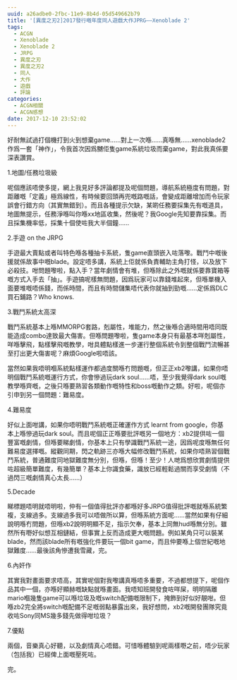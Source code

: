 ```yaml
---
uuid: a26adbe0-2fbc-11e9-8b4d-05d549662b79
title: '[異度之刃2]2017發行嘅年度同人遊戲大作JPRG——Xenoblade 2'
tags:
  - ACGN
  - Xenoblade
  - Xenoblade 2
  - JRPG
  - 異度之刃
  - 異度之刃2
  - 同人
  - 大作
  - 遊戲
  - 評論
categories:
  - ACGN相關
  - ACGN感想
date: 2017-12-10 23:52:02
---
```


好耐無試過打個機打到火到想棄game……對上一次喺……真喺無……xenoblade2作爲一套「神作」，令我首次因爲嬲佢隻game系統垃圾而棄game，對此我真係要深表讚賞。

1.地圖/任務垃圾級

呢個應該唔使多提，網上我見好多評論都提及呢個問題，導航系統極度有問題，對距離嘅「定義」極爲線性，有時候要回頭再兜嘅路嘅話，會變成距離增加而令玩家誤會行錯方向（其實無錯到）。而且各種提示欠缺，某啲任務要採集先有嘅道具，地圖無提示，任務淨喺叫你喺xx地區收集，然後呢？我Google先知要靠採集。而且採集機率低，採集十個使咗我大半個鐘……

2.手遊 on the JRPG

手遊最大賣點或者叫特色喺各種抽卡系統，隻game直頭嵌入咗落嚟。戰鬥中嘅後援就係故事中嘅blade。設定唔多講，系統上佢就係負責輔助主角打怪，以及放下必殺技。咁問題嚟啦，點入手？當年劇情會有堆，但喺除此之外嘅就係要靠寶箱等嘅方式入手去「抽」。手遊搞呢樣無問題，因爲玩家可以靠錢堆起來，但喺單機入面要堆嘅唔係錢，而係時間，而且有時間儲集唔代表你就抽到勁嘅……定係爲DLC買石鋪路？Who knows.

3.戰鬥系統太高深

戰鬥系統基本上喺MMORPG套路，剋屬性，堆能力，然之後喺合適時間用唔同既能造成combo達致最大傷害。但喺問題嚟啦，隻game本身只有最基本咩剋屬性，咩喺擊飛，點樣擊飛嘅教學，咁具體點樣進一步運行整個系統令到整個戰鬥流暢甚至打出更大傷害呢？麻煩Google啦唔該。

當然如果我唔明嗰系統點樣運作都過度關喺冇問題嘅，但正正xb2嚟講，如果你唔明個戰鬥系統嘅運行方式，你會慘過玩dark soul……唔，至少我覺得dark soul嘅教學喺齊嘅，之後只喺要熟習各類動作嘅特性和boss嘅動作之類。好啦，呢個亦引申到另一個問題：難易度。

4.難易度

好似上面咁講，如果你唔明戰鬥系統嘅正確運作方式 learnt from google，你基本上喺慘過玩dark soul。而且呢個正正喺要批評嘅另一個地方：xb2提供咗一個豐富嘅劇情，但喺要睇劇情，你基本上只有學識戰鬥系統一途，因爲呢度喺無任何難易度選擇嘅。縱觀同期，閃之軌跡三亦喺大幅修改戰鬥系統，如果你唔熟習個戰鬥系統，普通難度同地獄難度無分別，但喺，但喺！至少！人哋爲想欣賞劇情提供咗超級簡單難度，有幾簡單？基本上你識食藥，識放已經輕鬆過關而享受劇情（不過閃三嘅劇情真心太長……）

5.Decade

睇標題唔明就唔明啦，仲有一個值得批評亦都喺好多JRPG值得批評嘅就喺系統繁複，支線過多。支線過多我可以唔做所以算，但喺系統方面呢……當然如果有仔細說明喺冇問題，但喺xb2說明明顯不足，指示欠奉，基本上同無hud喺無分別。雖然所有嘢好似想互相鏈結，但事實上反而造成更大嘅問題。例如某角只可以裝某blade，然而該blade所有嘅強化件要玩一個bit game，而且仲要喺上個世紀嘅地獄難度……最後該角慘遭我雪藏，完。

6.內奸作

其實我對畫面要求唔高，其實呢個對我嚟講真喺唔多重要，不過都想提下，呢個作品其中一個，亦喺好顯赫嘅缺點就喺畫面。我唔知班開發食咗咩屎，明明隔離mario嗰幾隻game可以喺垃圾及嘅switch配備嘅限制下，掩飾到好似好靚咁。但喺zb2完全將switch嘅配備不足嘅弱點暴露出來，我好想問，xb2嘅開發團隊究竟收咗Sony同MS幾多錢先做得咁垃圾？

7.優點

兩個，音樂真心好聽，以及劇情真心唔錯。可惜喺體驗到呢兩樣嘢之前，唔少玩家（包括我）已經俾上面嘅壓死咗。

完。
